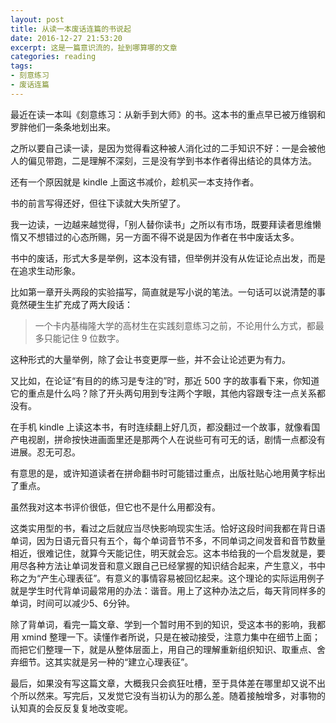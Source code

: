 ```yaml
---
layout: post
title: 从读一本废话连篇的书说起
date: 2016-12-27 21:53:20
excerpt: 这是一篇意识流的，扯到哪算哪的文章
categories: reading
tags:
- 刻意练习
- 废话连篇
---
```


最近在读一本叫《刻意练习：从新手到大师》的书。这本书的重点早已被万维钢和罗胖他们一条条地划出来。

之所以要自己读一读，是因为觉得看这种被人消化过的二手知识不好：一是会被他人的偏见带跑，二是理解不深刻，三是没有学到书本作者得出结论的具体方法。

还有一个原因就是 kindle 上面这书减价，趁机买一本支持作者。

书的前言写得还好，但往下读就大失所望了。

我一边读，一边越来越觉得，「别人替你读书」之所以有市场，既要拜读者思维懒惰又不想错过的心态所赐，另一方面不得不说是因为作者在书中废话太多。

书中的废话，形式大多是举例，这本没有错，但举例并没有从佐证论点出发，而是在追求生动形象。

比如第一章开头两段的实验描写，简直就是写小说的笔法。一句话可以说清楚的事竟然硬生生扩充成了两大段话：

> 一个卡内基梅隆大学的高材生在实践刻意练习之前，不论用什么方式，都最多只能记住 9 位数字。

这种形式的大量举例，除了会让书变更厚一些，并不会让论述更为有力。

又比如，在论证“有目的的练习是专注的”时，那近 500 字的故事看下来，你知道它的重点是什么吗？除了开头两句用到专注两个字眼，其他内容跟专注一点关系都没有。

在手机 kindle 上读这本书，有时连续翻上好几页，都没翻过一个故事，就像看国产电视剧，拼命按快进画面里还是那两个人在说些可有可无的话，剧情一点都没有进展。忍无可忍。

有意思的是，或许知道读者在拼命翻书时可能错过重点，出版社贴心地用黄字标出了重点。

虽然我对这本书评价很低，但它也不是什么用都没有。

这类实用型的书，看过之后就应当尽快影响现实生活。恰好这段时间我都在背日语单词，因为日语元音只有五个，每个单词音节不多，不同单词之间发音和音节数量相近，很难记住，就算今天能记住，明天就会忘。这本书给我的一个启发就是，要用尽各种方法让单词发音和意义跟自己已经掌握的知识结合起来，产生意义，书中称之为“产生心理表征”。有意义的事情容易被回忆起来。这个理论的实际运用例子就是学生时代背单词最常用的办法：谐音。用上了这种办法之后，每天背同样多的单词，时间可以减少5、6分钟。

除了背单词，看完一篇文章、学到一个暂时用不到的知识，受这本书的影响，我都用 xmind 整理一下。读懂作者所说，只是在被动接受，注意力集中在细节上面；而把它们整理一下，就是从整体层面上，用自己的理解重新组织知识、取重点、舍弃细节。这其实就是另一种的“建立心理表征”。

最后，如果没有写这篇文章，大概我只会疯狂吐槽，至于具体差在哪里却又说不出个所以然来。写完后，又发觉它没有当初认为的那么差。随着接触增多，对事物的认知真的会反反复复地改变呢。